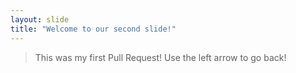 ```yaml
---
layout: slide
title: "Welcome to our second slide!"
---
```

> This was my first Pull Request!
Use the left arrow to go back!
